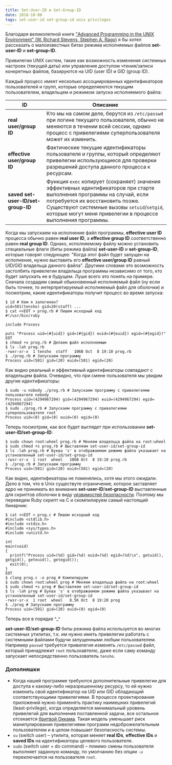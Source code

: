 ```yaml
---
title: Set-User-ID и Set-Group-ID
date: 2018-10-08
tags: set-user-id set-group-id unix privileges
---
```


Благодаря великолепной книге ["Advanced Programming in the UNIX Environment" (W. Richard Stevens, Stephen A. Rago)](https://www.amazon.com/Advanced-Programming-UNIX-Environment-3rd/dp/0321637739) я бы хотел рассказать о малоизвестных битах режима исполняемых файлов **set-user-ID** и **set-group-ID**.  

Привилегии UNIX систем, такие как возможность изменения системных настроек (текущей даты) или управление доступом чтения/записи конкретных файлов, базируются на UID (user ID) и GID (group ID). 

Каждый процесс имеет несколько ассоциированных идентификаторов пользователей и групп, которые определяеются текущим пользователем, владельцем и режимом запуска исполняемого файла:

| ID | Описание |
|----|----------|
| **real user/group ID** | Кто мы на самом деле, берутся из `/etc/passwd` при логине текущего пользователя, обычно не меняются в течении всей сессии, однако процесс с привелегиями суперпользователя может их изменить. |
| **effective user/group ID** | Фактические текущие идентификаторы пользователя и группы, который определяют привелегии использующиеся для проверки разрешений доступа данного процесса к ресурсам. |
| **saved set-user-ID/set-group-ID** | Функция `exec` копирует (сохраняет) значения эффективных идентификаторов при старте выполнения программы на случай, если потребуется их восстановить позже. Существуют системные вызовы `setuid`/`setgid`, которые могут меня привелегии в процессе выполнения программы. | 

Когда мы запускаем на исполнение файл программы, **effective user ID** процесса обычно равен **real user ID**, а **effective group ID** соответственно равен **real group ID**. Однако, исполняемому файлу можно установить специальные флаги (биты режима файла) **set-user-ID** и **set-group-ID**, которые говорят следующее: "Когда этот файл будет запущен на исполнение, нужно выставить его **effective user/group ID** равный UID/GID владельца данного файла". Другими словами это возможность застолбить привелегии владельца программы независимо от того, кто будет запускать ее в будущем. Луше всего это понять на примере. Сначала создадим самый обыкновенный исполняемый файл (ну если быть точнее, то интерпретируемый исполняемый файл для оболочки) и посмотрим, какие идентификаторы получит процесс во время запуска:

```
$ id # Кем я залогинен?
uid=501(tensho) gid=20(staff) ...
$ cat <<EOT > prog.rb # Пишем исходный код
#!/usr/bin/ruby 

include Process

puts "Process uid=(#{uid}) gid=(#{gid}) euid=(#{euid}) egid=(#{egid})"
EOT
$ chmod +x prog.rb # Делаем файл исполняемым
$ ls -lah prog.rb
-rwxr-xr-x  1 tensho  staff   106B Oct  8 19:10 prog.rb
$ ./prog.rb # Запускаем программу
Process uid=(501) gid=(20) euid=(501) egid=(20)
```

Как видно реальный и эффективный идентификаторы совпадают с владельцем файла. Очевидно, что при смене пользователя мы увидим другие идентификаторы:

```
$ sudo -u nobody ./prog.rb # Запускаем программу с привелегиями пользователя nobody
Process uid=(4294967294) gid=(4294967294) euid=(4294967294) egid=(4294967294)
$ sudo ./prog.rb # Запускаем программу с привелегиями суперпользователя root
Process uid=(0) gid=(0) euid=(0) egid=(0)
```

Теперь посмотрим, как все будет выглядет при использовании **set-user-ID/set-group-ID**:

```
$ sudo chown root:wheel prog.rb # Меняем владельца файла на root:wheel
$ sudo chmod +s prog.rb # Выставляем set-user-id/set-group-id
$ ls -lah prog.rb # Буква 's' в отображаемом режиме файла указывает на установленный set-user-id/set-group-id
-rwsr-sr-x  1 root  wheel   106B Oct  8 19:10 prog.rb
$ ./prog.rb # Запускаем программу
Process uid=(501) gid=(20) euid=(501) egid=(20)
```

Как видно, идентификаторы не поменялись, хотя мы этого ожидали. Дело в том, что в Unix существуте ограничение, которое заставляет ядро не принимать во внимание **set-user-ID**/**set-group-ID** выставленные для скриптов оболочки в виду [уязвимостей безопасности](https://en.wikipedia.org/wiki/Setuid#Security_impact). Поэтому мы переведем Ruby скрипт на C и скомпилируем самый настоящий бинарник:

```
$ cat <<EOT > prog.c # Пишем исходный код
#include <stdlib.h>
#include <stdio.h>
#include <sys/types.h>
#include <unistd.h>

int
main(void)
{
  printf("Process uid=(%d) gid=(%d) euid=(%d) egid=(%d)\n", getuid(), getgid(), geteuid(), getegid());
  exit(0);
}
EOT
$ clang prog.c -o prog # Компилируем
$ sudo chown root:wheel prog # Меняем владельца файла на root:wheel
$ sudo chmod +s prog # Выставляем set-user-id/set-group-id
$ ls -lah prog # Буква 's' в отображаемом режиме файла указывает на установленный set-user-id/set-group-id
-rwsr-sr-x  1 root  wheel   8.5K Oct  8 19:20 prog
$ ./prog # Запускаем программу
Process uid=(501) gid=(20) euid=(0) egid=(0)
``` 

Теперь все в порядке ^_^

**set-user-ID**/**set-group-ID** биты режима файла используется во многих системных утилитах, т.к. им нужно иметь привелегии работать с системными файлами будучи запущенными любым пользователем. Например `passwd` требуется привилегия изменять `/etc/passwd` файл, который принадлежит `root` пользоавтелю, даже если саму команду запускает непосредственно пользователь `tensho`.   

### Дополняшки

- Когда нашей программе требуются дополнительные привелегии для доступа к какому-либо неразрешенному ресурсу, то ей нужно изменить свой идентификатор на UID или GID обладающий соответствующими привелегиями. В процессе проектирования приложений нужно применять практику наимешних привелегий (least-privilege), когда определяется минимальный уровень привелегий для выполнения поставленной задачи, все остальное отсекается [бритвой Оккама](https://ru.wikipedia.org/wiki/%D0%91%D1%80%D0%B8%D1%82%D0%B2%D0%B0_%D0%9E%D0%BA%D0%BA%D0%B0%D0%BC%D0%B0). Такая модель уменьшает риск манипулирования привелегиями программ недоброжелательным пользователем и в целом повышает безопасность системы.
- `su` (switch user) – утилита, которая меняет **real IDs**, **effective IDs** и **saved IDs** на идентификаторы целевого пользователя.
- `sudo` (switch user + do command) – помимо смены пользователя выполняет заданную команду, по умолчанию без опции `-u` переключается на пользователя `root`.
